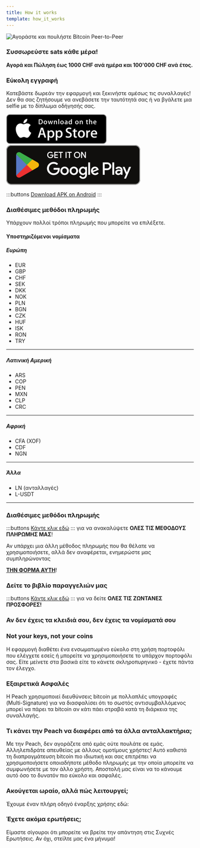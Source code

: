 ```yaml
---
title: How it works
template: how_it_works
---
```


<!--[teaser]-->

![Αγοράστε και πουλήστε Bitcoin Peer-to-Peer](/img/how-it-works/buy-and-sell-bitcoin-peer-to-peer.png)

### Συσσωρεύστε sats <span>κάθε μέρα</span>!

**Αγορά και Πώληση έως 1000 CHF ανά ημέρα και 100'000 CHF ανά έτος.**

<!--[easy_registration]-->

### Εύκολη εγγραφή

Κατεβάστε δωρεάν την εφαρμογή και ξεκινήστε αμέσως τις συναλλαγές! Δεν θα σας ζητήσουμε να ανεβάσετε την ταυτότητά σας ή να βγάλετε μια selfie με το δίπλωμα οδήγησής σας.

<div>
    <div class="md:flex items-end">
        <a href="https://testflight.apple.com/join/wfSPFEWG"><img class="h-180px md:h-90px" src="/img/home/download-on-the-app-store.svg" alt="Download Bitcoin app on the App Store without KYC verification"></a>
        <a class="md:ml-4" href="https://play.google.com/store/apps/details?id=com.peachbitcoin.peach.mainnet"><img class="h-180px md:h-90px" src="/img/home/get-it-on-google-play.svg" alt="Get Bitcoin app on Google Play store without ID verification"></a>
    </div>

</div>

:::buttons
[Download APK on Android](/apk/)
:::

<!--[payment_methods]-->

### Διαθέσιμες μεθόδοι πληρωμής

Υπάρχουν πολλοί τρόποι πληρωμής που μπορείτε να επιλέξετε.<br>

#### Υποστηριζόμενοι νομίσματα

##### Ευρώπη

- EUR
- GBP
- CHF
- SEK
- DKK
- NOK
- PLN
- BGN
- CZK
- HUF
- ISK
- RON
- TRY

---

##### Λατινική Αμερική

- ARS
- COP
- PEN
- MXN
- CLP
- CRC

---

##### Αφρική

- CFA (XOF)
- CDF
- NGN

---

##### Άλλα

- LN (ανταλλαγές)
- L-USDT

---

### Διαθέσιμες μεθόδοι πληρωμής

:::buttons
[Κάντε κλικ εδώ](https://docs.google.com/spreadsheets/d/1uqotdlQ1woALJnsLOJMwe21J4KvTvv3cnEqERqCUicg/?usp=sharing)
:::
για να ανακαλύψετε **ΟΛΕΣ ΤΙΣ ΜΕΘΟΔΟΥΣ ΠΛΗΡΩΜΗΣ ΜΑΣ**!

Αν υπάρχει μια άλλη μέθοδος πληρωμής που θα θέλατε να χρησιμοποιήσετε, αλλά δεν αναφέρεται, ενημερώστε μας συμπληρώνοντας
<br>

**[ΤΗΝ ΦΟΡΜΑ ΑΥΤΗ](https://ncxldazr6m4.typeform.com/to/SJljDnae)**!

### Δείτε το βιβλίο παραγγελιών μας

:::buttons
[Κάντε κλικ εδώ](/el/kycfree-orderbook)
:::
για να δείτε **ΟΛΕΣ ΤΙΣ ΖΩΝΤΑΝΕΣ ΠΡΟΣΦΟΡΕΣ!**

<!--[self_custody]-->

### Αν δεν έχεις τα κλειδιά σου, δεν έχεις τα νομίσματά σου

### Not your keys, not your coins

Η εφαρμογή διαθέτει ένα ενσωματωμένο εύκολο στη χρήση πορτοφόλι που ελέγχετε εσείς ή μπορείτε να χρησιμοποιήσετε το υπάρχον πορτοφόλι σας. Είτε μείνετε στα βασικά είτε το κάνετε σκληροπυρηνικό - έχετε πάντα τον έλεγχο.

<!--[security]-->

### Εξαιρετικά Ασφαλές

Η Peach χρησιμοποιεί διευθύνσεις bitcoin με πολλαπλές υπογραφές (Multi-Signature) για να διασφαλίσει ότι το σωστός αντισυμβαλλόμενος μπορεί να πάρει τα bitcoin αν κάτι πάει στραβά κατά τη διάρκεια της συναλλαγής.

<!--[difference]-->

### Τι κάνει την Peach να διαφέρει από τα άλλα ανταλλακτήρια;

Με την Peach, δεν αγοράζετε από εμάς ούτε πουλάτε σε εμάς.
Αλληλεπιδράτε απευθείας με άλλους ομοτίμους χρήστες!
Αυτό καθιστά τη διαπραγμάτευση bitcoin πιο ιδιωτική και σας επιτρέπει να χρησιμοποιήσετε οποιαδήποτε μέθοδο πληρωμής με την οποία μπορείτε να συμφωνήσετε με τον άλλο χρήστη.
Αποστολή μας είναι να το κάνουμε αυτό όσο το δυνατόν πιο εύκολο και ασφαλές.

<!--[sounds_cool]-->

### Ακούγεται ωραίο, αλλά πώς λειτουργεί;

Έχουμε έναν πλήρη οδηγό έναρξης χρήσης εδώ:

<!--[questions]-->

### Έχετε ακόμα ερωτήσεις;

Είμαστε σίγουροι ότι μπορείτε να βρείτε την απάντηση στις Συχνές Ερωτήσεις.
Αν όχι, στείλτε μας ένα μήνυμα!

